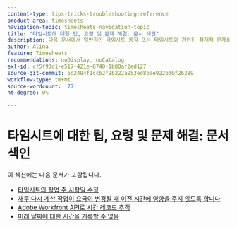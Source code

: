 ```yaml
---
content-type: tips-tricks-troubleshooting;reference
product-area: timesheets
navigation-topic: timesheets-navigation-topic
title: "타임시트에 대한 팁, 요령 및 문제 해결: 문서 색인"
description: 다음 문서에서 일반적인 타임시트 동작 또는 타임시트와 관련된 잠재적 문제를 해결하는 방법에 대해 자세히 알아보십시오.
author: Alina
feature: Timesheets
recommendations: noDisplay, noCatalog
exl-id: cf5f93d1-e517-421e-8740-1b80af2ed127
source-git-commit: 6d2494f1ccb2f9b222a953ed8bae922bd0f26389
workflow-type: tm+mt
source-wordcount: '77'
ht-degree: 0%

---
```


# 타임시트에 대한 팁, 요령 및 문제 해결: 문서 색인

이 섹션에는 다음 문서가 포함됩니다.

* [타임시트의 작업 주 시작일 수정](../../timesheets/tips-tricks-and-troubleshooting/correct-start-day-of-work-week.md)
* [재무 다시 계산 작업이 요금이 변경될 때 이전 시간에 영향을 주지 않도록 합니다](../../timesheets/tips-tricks-and-troubleshooting/prevent-recalculate-finance-action.md)
* [Adobe Workfront API로 시간 레코드 추적](../../timesheets/tips-tricks-and-troubleshooting/track-hour-records-with-wfapi.md)
* [미래 날짜에 대한 시간을 기록할 수 없음](../../timesheets/tips-tricks-and-troubleshooting/unable-to-log-time-future-dates.md)
